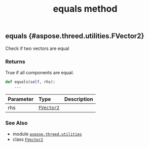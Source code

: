 ﻿---
title: equals method
second_title: Aspose.3D for Python via .NET API References
description: 
type: docs
weight: 20
url: /aspose.threed.utilities/fvector2/equals/
is_root: false
---

## equals {#aspose.threed.utilities.FVector2}

Check if two vectors are equal


### Returns 


True if all components are equal.


```python
def equals(self, rhs):
    ...
```


| Parameter | Type | Description |
| :- | :- | :- |
| rhs | [`FVector2`](/3d/python-net/aspose.threed.utilities/fvector2) |  |



### See Also
* module [`aspose.threed.utilities`](../../)
* class [`FVector2`](/3d/python-net/aspose.threed.utilities/fvector2)
